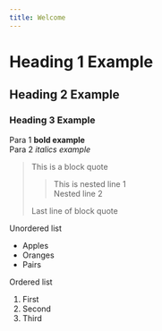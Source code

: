 ```yaml
---
title: Welcome
---
```

# Heading 1 Example
## Heading 2 Example
### Heading 3 Example
Para 1 **bold example**\
Para 2 *italics example*
> This is a block quote
> > This is nested line 1\
> > Nested line 2
> > 
> Last line of block quote


Unordered list
* Apples
* Oranges
* Pairs

Ordered list
1. First
2. Second
3. Third
